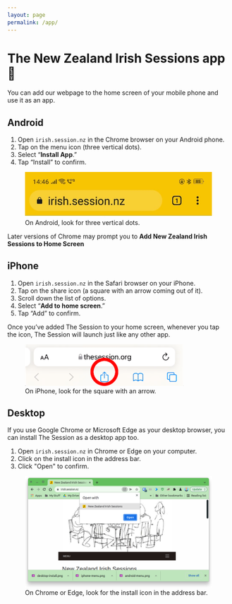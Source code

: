 ```yaml
---
layout: page
permalink: /app/
---
```


<h1>The New Zealand Irish Sessions app <span role="presentation">📲</span></h1>

<p>You can add our webpage to the home screen of your mobile phone and use it as an app.</p>

<h2>Android</h2>

<div class="group">
<div class="primary">
<ol>
<li>Open <code>irish.session.nz</code> in the Chrome browser on your Android phone.</li>
<li>Tap on the menu icon (three vertical dots).</li>
<li>Select “<strong>Install App</strong>.”</li>
<li>Tap “Install” to confirm.</li>
</ol>
</div><!-- /.primary -->
<div class="secondary">
<figure>
<img class="photo" src="/images/android-menu.png" alt="Tap on the menu icon in Chrome on Android.">
<figcaption class="discrete">On Android, look for three vertical dots.</figcaption>
</figure>

<p>Later versions of Chrome may prompt you to <b>Add New Zealand Irish Sessions to Home Screen</b></p>
</div><!-- /.secondary -->
</div><!-- /.group -->

<h2>iPhone</h2>

<div class="group">
<div class="primary">
<ol>
<li>Open <code>irish.session.nz</code> in the Safari browser on your iPhone.</li>
<li>Tap on the share icon (a square with an arrow coming out of it).</li>
<li>Scroll down the list of options.</li>
<li>Select “<strong>Add to home screen</strong>.”</li>
<li>Tap “Add” to confirm.</li>
</ol>
<p>Once you’ve added The Session to your home screen, whenever you tap the icon, The Session will launch just like any other app.</p>
</div><!-- /.primary -->
<div class="secondary">
<figure>
<img class="photo" src="/images/iphone-menu.png" alt="Tap on the share icon in Safari on iPhone.">
<figcaption class="discrete">On iPhone, look for the square with an arrow.</figcaption>
</figure>
</div><!-- /.secondary -->
</div><!-- /.group -->

<h2>Desktop</h2>

<div class="group">
<div class="primary">


<p>If you use Google Chrome or Microsoft Edge as your desktop browser, you can install The Session as a desktop app too.</p>

<ol>
<li>Open <code>irish.session.nz</code> in Chrome or Edge on your computer.</li>
<li>Click on the install icon in the address bar.</li>
<li>Click "Open" to confirm.</li>
</ol>

<figure>
<img class="photo" src="/images/desktop-install.png" alt="Click on the install icon in Chrome or Edge.">
<figcaption class="discrete">On Chrome or Edge, look for the install icon in the address bar.</figcaption>
</figure>

</div><!-- /.secondary -->
</div><!-- /.group -->
